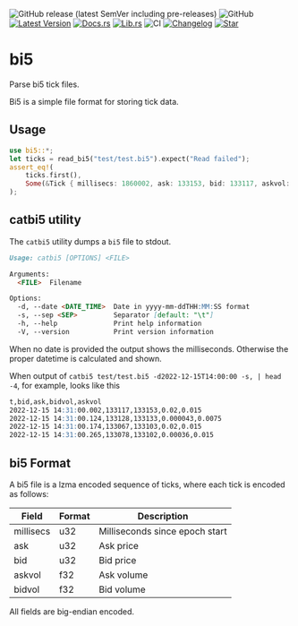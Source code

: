 ![GitHub release (latest SemVer including pre-releases)](https://img.shields.io/github/v/release/mayeranalytics/bi5?include_prereleases)
![GitHub](https://img.shields.io/github/license/mayeranalytics/bi5)
[![Latest Version](https://img.shields.io/crates/v/bi5.svg)](https://crates.io/crates/bi5)  [![Docs.rs](https://docs.rs/bi5/badge.svg)](https://docs.rs/bi5)
[![Lib.rs](https://img.shields.io/badge/lib.rs-v0.1.0-blue)](https://lib.rs/crates/bi5)
![CI](https://github.com/mayeranalytics/bi5/actions/workflows/ci.yml/badge.svg)
[![Changelog](https://img.shields.io/badge/changelog-0.1.0-blue)](https://github.com/mayeranalytics/bi5/blob/main/Changelog.md)
[![Star](https://img.shields.io/github/stars/mayeranalytics/bi5.svg?style=social&amp;label=Star&amp;maxAge=2592000)](https://github.com/mayeranalytics/bi5)

# bi5

Parse bi5 tick files.

Bi5 is a simple file format for storing tick data.

## Usage

```Rust
use bi5::*;
let ticks = read_bi5("test/test.bi5").expect("Read failed");
assert_eq!(
    ticks.first(), 
    Some(&Tick { millisecs: 1860002, ask: 133153, bid: 133117, askvol: 0.015, bidvol: 0.02 })
);
```

## catbi5 utility

The `catbi5` utility dumps a `bi5` file to stdout.

```markdown
Usage: catbi5 [OPTIONS] <FILE>

Arguments:
  <FILE>  Filename

Options:
  -d, --date <DATE_TIME>  Date in yyyy-mm-ddTHH:MM:SS format
  -s, --sep <SEP>         Separator [default: "\t"]
  -h, --help              Print help information
  -V, --version           Print version information
```

When no date is provided the output shows the milliseconds. Otherwise the proper datetime is calculated and shown.

When output of `catbi5 test/test.bi5 -d2022-12-15T14:00:00 -s, | head -4`, for example, looks like this

```markdown
t,bid,ask,bidvol,askvol
2022-12-15 14:31:00.002,133117,133153,0.02,0.015
2022-12-15 14:31:00.124,133128,133133,0.000043,0.0075
2022-12-15 14:31:00.174,133067,133103,0.02,0.015
2022-12-15 14:31:00.265,133078,133102,0.00036,0.015
```

## bi5 Format

A bi5 file is a lzma encoded sequence of ticks, where each tick is encoded as follows:

| Field     | Format | Description                    |
| --------- | ------ | ------------------------------ |
| millisecs | u32    | Milliseconds since epoch start |
| ask       | u32    | Ask price                      |
| bid       | u32    | Bid price                      |
| askvol    | f32    | Ask volume                     |
| bidvol    | f32    | Bid volume                     |

All fields are big-endian encoded.
